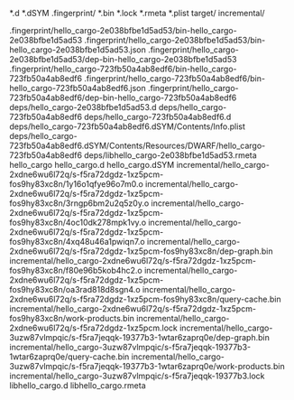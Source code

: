 *.d
*.dSYM
.fingerprint/
*.bin
*.lock
*.rmeta
*.plist
target/
incremental/

.fingerprint/hello_cargo-2e038bfbe1d5ad53/bin-hello_cargo-2e038bfbe1d5ad53
.fingerprint/hello_cargo-2e038bfbe1d5ad53/bin-hello_cargo-2e038bfbe1d5ad53.json
.fingerprint/hello_cargo-2e038bfbe1d5ad53/dep-bin-hello_cargo-2e038bfbe1d5ad53
.fingerprint/hello_cargo-723fb50a4ab8edf6/bin-hello_cargo-723fb50a4ab8edf6
.fingerprint/hello_cargo-723fb50a4ab8edf6/bin-hello_cargo-723fb50a4ab8edf6.json
.fingerprint/hello_cargo-723fb50a4ab8edf6/dep-bin-hello_cargo-723fb50a4ab8edf6
deps/hello_cargo-2e038bfbe1d5ad53.d
deps/hello_cargo-723fb50a4ab8edf6
deps/hello_cargo-723fb50a4ab8edf6.d
deps/hello_cargo-723fb50a4ab8edf6.dSYM/Contents/Info.plist
deps/hello_cargo-723fb50a4ab8edf6.dSYM/Contents/Resources/DWARF/hello_cargo-723fb50a4ab8edf6
deps/libhello_cargo-2e038bfbe1d5ad53.rmeta
hello_cargo
hello_cargo.d
hello_cargo.dSYM
incremental/hello_cargo-2xdne6wu6l72q/s-f5ra72dgdz-1xz5pcm-fos9hy83xc8n/1y16o1qfye96o7m0.o
incremental/hello_cargo-2xdne6wu6l72q/s-f5ra72dgdz-1xz5pcm-fos9hy83xc8n/3rngp6bm2u2q5z0y.o
incremental/hello_cargo-2xdne6wu6l72q/s-f5ra72dgdz-1xz5pcm-fos9hy83xc8n/4oc10dk278mpk1vy.o
incremental/hello_cargo-2xdne6wu6l72q/s-f5ra72dgdz-1xz5pcm-fos9hy83xc8n/4xq48u46a1pwiqn7.o
incremental/hello_cargo-2xdne6wu6l72q/s-f5ra72dgdz-1xz5pcm-fos9hy83xc8n/dep-graph.bin
incremental/hello_cargo-2xdne6wu6l72q/s-f5ra72dgdz-1xz5pcm-fos9hy83xc8n/f80e96b5kob4hc2.o
incremental/hello_cargo-2xdne6wu6l72q/s-f5ra72dgdz-1xz5pcm-fos9hy83xc8n/oa3rad818d8sgn4.o
incremental/hello_cargo-2xdne6wu6l72q/s-f5ra72dgdz-1xz5pcm-fos9hy83xc8n/query-cache.bin
incremental/hello_cargo-2xdne6wu6l72q/s-f5ra72dgdz-1xz5pcm-fos9hy83xc8n/work-products.bin
incremental/hello_cargo-2xdne6wu6l72q/s-f5ra72dgdz-1xz5pcm.lock
incremental/hello_cargo-3uzw87vlmpqic/s-f5ra7jeqqk-19377b3-1wtar6zaprq0e/dep-graph.bin
incremental/hello_cargo-3uzw87vlmpqic/s-f5ra7jeqqk-19377b3-1wtar6zaprq0e/query-cache.bin
incremental/hello_cargo-3uzw87vlmpqic/s-f5ra7jeqqk-19377b3-1wtar6zaprq0e/work-products.bin
incremental/hello_cargo-3uzw87vlmpqic/s-f5ra7jeqqk-19377b3.lock
libhello_cargo.d
libhello_cargo.rmeta
